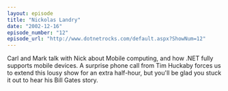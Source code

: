 ```yaml
---
layout: episode
title: "Nickolas Landry"
date: "2002-12-16"
episode_number: "12"
episode_url: "http://www.dotnetrocks.com/default.aspx?ShowNum=12"
---
```


Carl and Mark talk with Nick about Mobile computing, and how .NET fully supports mobile devices. A surprise phone call from Tim Huckaby forces us to extend this lousy show for an extra half-hour, but you'll be glad you stuck it out to hear his Bill Gates story. 
